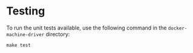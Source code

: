 # Testing

To run the unit tests available, use the following command in the `docker-machine-driver` directory:

```text
make test
```

